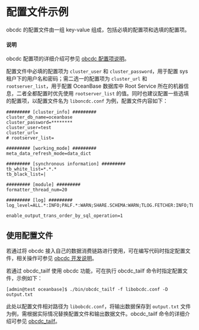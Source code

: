 # 配置文件示例

obcdc 的配置文件由一组 key-value 组成，包括必填的配置项和选填的配置项。

<main id="notice" type='explain'>
  <h4>说明</h4>
  <p> obcdc 配置项的详细介绍可参见 <a href='200.obcdc-configuration-items.md'>obcdc 配置项说明</a>。</p>
</main>

配置文件中必填的配置项为 `cluster_user` 和 `cluster_password`，用于配置 sys 租户下的用户名和密码；需二选一的配置项为 `cluster_url` 和 `rootserver_list`，用于配置 OceanBase 数据库中 Root Service 所在的机器信息，二者全都配置时优先使用 `rootserver_list` 的值。同时也建议配置一些选填的配置项，以配置文件名为 `liboncdc.conf` 为例，配置文件内容如下：

```shell
######### [cluster_info] #########
cluster_db_name=oceanbase
cluster_password=********
cluster_user=test
cluster_url=
# rootserver_list=

######### [working_mode] #########
meta_data_refresh_mode=data_dict

######### [synchronous information] #########
tb_white_list=*.*.*
tb_black_list=|

######### [module] #########
formatter_thread_num=20

######### [log] #########
log_level=ALL.*:INFO;PALF.*:WARN;SHARE.SCHEMA:WARN;TLOG.FETCHER:INFO;TLOG.FORMATTER:INFO;

enable_output_trans_order_by_sql_operation=1
```

## 使用配置文件

若通过将 obcdc 接入自己的数据消费链路进行使用，可在编写代码时指定配置文件，相关操作可参见 [obcdc 开发说明](../100.deploy-and-use-obcdc/200.obcdc-development-instructions.md)。

若通过 obcdc_tailf 使用 obcdc 功能，可在执行 obcdc_tailf 命令时指定配置文件，示例如下：

```shell
[admin@test oceanbase]$ ./bin/obcdc_tailf -f libobcdc.conf -D output.txt
```

此处以配置文件相对路径为 `libobcdc.conf`，将输出数据保存到 `output.txt` 文件为例，需根据实际情况替换配置文件和输出数据文件。obcdc_tailf 命令的详细介绍可参见 [obcdc_tailf](../100.deploy-and-use-obcdc/300.obcdc-tailf.md)。
